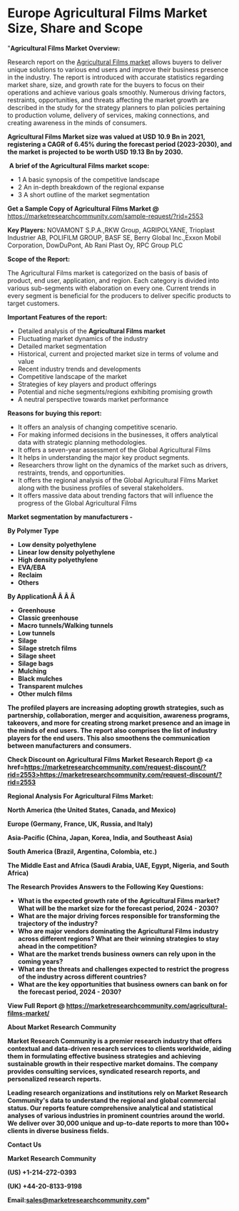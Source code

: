 # Europe Agricultural Films Market Size, Share and Scope
"<strong>Agricultural Films Market Overview:</strong>

Research report on the <a href=https://marketresearchcommunity.com/agricultural-films-market/>Agricultural Films market</a> allows buyers to deliver unique solutions to various end users and improve their business presence in the industry. The report is introduced with accurate statistics regarding market share, size, and growth rate for the buyers to focus on their operations and achieve various goals smoothly. Numerous driving factors, restraints, opportunities, and threats affecting the market growth are described in the study for the strategy planners to plan policies pertaining to production volume, delivery of services, making connections, and creating awareness in the minds of consumers.

<strong>Agricultural Films Market size was valued at USD 10.9 Bn in 2021, registering a CAGR of 6.45% during the forecast period (2023-2030), and the market is projected to be worth USD 19.13 Bn by 2030.</strong>

 <Strong>A brief of the Agricultural Films market scope:</Strong>
<ul>
 <li>1  A basic synopsis of the competitive landscape</li>
 <li>2  An in-depth breakdown of the regional expanse</li>
 <li>3  A short outline of the market segmentation</li>
</ul>
<strong>Get a Sample Copy of Agricultural Films Market @ </b></strong><a href=https://marketresearchcommunity.com/sample-request/?rid=2553><u>https://marketresearchcommunity.com/sample-request/?rid=2553</u></a>

<strong>Key Players:</strong> 
NOVAMONT S.P.A.,RKW Group, AGRIPOLYANE, Trioplast Industrier AB, POLIFILM GROUP, BASF SE, Berry Global Inc.,Exxon Mobil Corporation, DowDuPont, Ab Rani Plast Oy, RPC Group PLC

<strong>Scope of the Report:</strong>

The Agricultural Films market is categorized on the basis of basis of product, end user, application, and region. Each category is divided into various sub-segments with elaboration on every one. Current trends in every segment is beneficial for the producers to deliver specific products to target customers.

<strong><b>Important Features of the report:</b></strong>
<ul>
  <li>Detailed analysis of the <strong><b>Agricultural Films </b></strong><strong><b>market</b></strong></li>
  <li>Fluctuating market dynamics of the industry</li>
  <li>Detailed market segmentation</li>
  <li>Historical, current and projected market size in terms of volume and value</li>
  <li>Recent industry trends and developments</li>
  <li>Competitive landscape of the market</li>
  <li>Strategies of key players and product offerings</li>
  <li>Potential and niche segments/regions exhibiting promising growth</li>
  <li>A neutral perspective towards market performance</li>
</ul>
<strong><b>Reasons for buying this report:</b></strong>
<ul>
  <li>It offers an analysis of changing competitive scenario.</li>
  <li>For making informed decisions in the businesses, it offers analytical data with strategic planning methodologies.</li>
  <li>It offers a seven-year assessment of the Global Agricultural Films</li>
  <li>It helps in understanding the major key product segments.</li>
  <li>Researchers throw light on the dynamics of the market such as drivers, restraints, trends, and opportunities.</li>
  <li>It offers the regional analysis of the Global Agricultural Films Market along with the business profiles of several stakeholders.</li>
  <li>It offers massive data about trending factors that will influence the progress of the Global Agricultural Films</li>
</ul>

<strong>Market segmentation by manufacturers -</strong>


<strong><strong>By Polymer Type </strong></h4>
<ul>
 	<li>Low density polyethylene</li>
 	<li>Linear low density polyethylene</li>
 	<li>High density polyethylene</li>
 	<li>EVA/EBA</li>
 	<li>Reclaim</li>
 	<li>Others</li>
</ul>
<strong><strong>By ApplicationÂ Â Â Â  </strong></h4>
<ul>
 	<li>Greenhouse</li>
 	<li>Classic greenhouse</li>
 	<li>Macro tunnels/Walking tunnels</li>
 	<li>Low tunnels</li>
 	<li>Silage</li>
 	<li>Silage stretch films</li>
 	<li>Silage sheet</li>
 	<li>Silage bags</li>
 	<li>Mulching</li>
 	<li>Black mulches</li>
 	<li>Transparent mulches</li>
 	<li>Other mulch films</li>
</ul>

The profiled players are increasing adopting growth strategies, such as partnership, collaboration, merger and acquisition, awareness programs, takeovers, and more for creating strong market presence and an image in the minds of end users. The report also comprises the list of industry players for the end users. This also smoothens the communication between manufacturers and consumers.

<strong><b>Check Discount on Agricultural Films Market Research Report @ </b></strong><a href=https://marketresearchcommunity.com/request-discount/?rid=2553><u>https://marketresearchcommunity.com/request-discount/?rid=2553</u></a>

<strong>Regional Analysis For Agricultural Films Market:</strong>

<strong>North America</strong> (the United States, Canada, and Mexico)

<strong>Europe</strong> (Germany, France, UK, Russia, and Italy)

<strong>Asia-Pacific</strong> (China, Japan, Korea, India, and Southeast Asia)

<strong>South America</strong> (Brazil, Argentina, Colombia, etc.)

<strong>The Middle East and Africa</strong> (Saudi Arabia, UAE, Egypt, Nigeria, and South Africa)

<strong>The Research Provides Answers to the Following Key Questions:</strong>
<ul>
 	<li>What is the expected growth rate of the Agricultural Films market? What will be the market size for the forecast period, 2024 - 2030?</li>
 	<li>What are the major driving forces responsible for transforming the trajectory of the industry?</li>
 	<li>Who are major vendors dominating the Agricultural Films industry across different regions? What are their winning strategies to stay ahead in the competition?</li>
 	<li>What are the market trends business owners can rely upon in the coming years?</li>
 	<li>What are the threats and challenges expected to restrict the progress of the industry across different countries?</li>
 	<li>What are the key opportunities that business owners can bank on for the forecast period, 2024 - 2030?</li>
</ul>

<strong>View Full Report @</strong> <a href=https://marketresearchcommunity.com/agricultural-films-market/>https://marketresearchcommunity.com/agricultural-films-market/</a>

<strong>About Market Research Community</strong>

Market Research Community is a premier research industry that offers contextual and data-driven research services to clients worldwide, aiding them in formulating effective business strategies and achieving sustainable growth in their respective market domains. The company provides consulting services, syndicated research reports, and personalized research reports.

Leading research organizations and institutions rely on Market Research Community's data to understand the regional and global commercial status. Our reports feature comprehensive analytical and statistical analyses of various industries in prominent countries around the world. We deliver over 30,000 unique and up-to-date reports to more than 100+ clients in diverse business fields.

<strong>Contact Us</strong>

<strong>Market Research Community</strong>

(US) +1-214-272-0393

(UK) +44-20-8133-9198

<strong>Email:</strong>sales@marketresearchcommunity.com"
